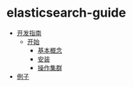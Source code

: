 elasticsearch-guide
===================

* [开发指南](README.md)
  * [开始](getting-started/README.md)
     * [基本概念](getting-started/basic-concepts.md)
     * [安装](getting-started/installation.md)
     * [操作集群](getting-started/exploring-cluster.md)
* [例子](example-in-large-data/example.md)